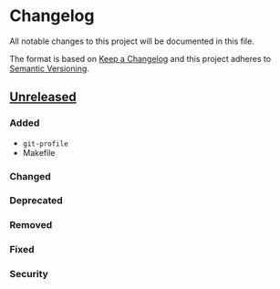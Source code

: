 # Changelog

All notable changes to this project will be documented in this file.

The format is based on [Keep a Changelog]
and this project adheres to [Semantic Versioning].


## [Unreleased]

### Added
- `git-profile`
- Makefile

### Changed

### Deprecated

### Removed

### Fixed

### Security


[Keep a Changelog]: http://keepachangelog.com/en/1.0.0/
[Semantic Versioning]: http://semver.org/spec/v2.0.0.html

[Unreleased]: https://github.com/aryelgois/git-profile/compare/master...develop
